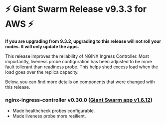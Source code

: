 # :zap: Giant Swarm Release v9.3.3 for AWS :zap:

**If you are upgrading from 9.3.2, upgrading to this release will not roll your nodes. It will only update the apps.**

This release improves the reliability of NGINX Ingress Controller. Most importantly, liveness probe configuration has been adjusted to be more fault tollerant than readiness probe. This helps shed excess load when the load goes over the replica capacity.

Below, you can find more details on components that were changed with this release.

### nginx-ingress-controller v0.30.0 ([Giant Swarm app v1.6.12](https://github.com/giantswarm/nginx-ingress-controller-app/blob/master/CHANGELOG.md#v1612-2020-06-04))

- Made healthcheck probes configurable.
- Made liveness probe more resilient.
